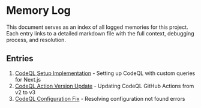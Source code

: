 # Memory Log

This document serves as an index of all logged memories for this project. Each entry links to a detailed markdown file with the full context, debugging process, and resolution.

## Entries

1. [CodeQL Setup Implementation](./docs/logged_memories/MRTMLY-001-codeql-setup.md) - Setting up CodeQL with custom queries for Next.js
2. [CodeQL Action Version Update](./docs/logged_memories/MRTMLY-002-codeql-action-update.md) - Updating CodeQL GitHub Actions from v2 to v3
3. [CodeQL Configuration Fix](./docs/logged_memories/MRTMLY-003-codeql-configuration-fix.md) - Resolving configuration not found errors

